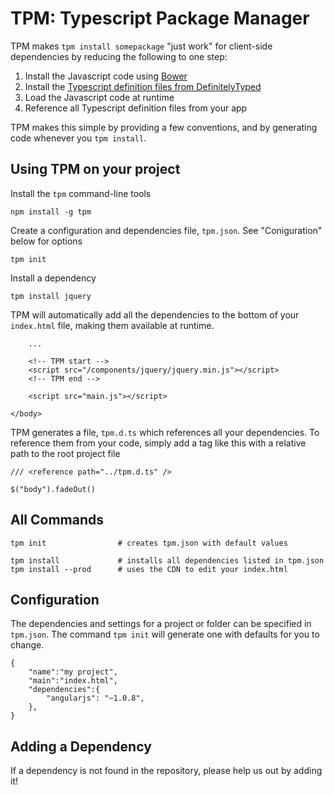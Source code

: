 TPM: Typescript Package Manager
===============================

TPM makes `tpm install somepackage` "just work" for client-side dependencies by reducing the following to one step:

1. Install the Javascript code using [Bower][bower]
2. Install the [Typescript definition files from DefinitelyTyped][definitelyTyped]
3. Load the Javascript code at runtime
4. Reference all Typescript definition files from your app

TPM makes this simple by providing a few conventions, and by generating code whenever you `tpm install`.

Using TPM on your project
-------------------------

Install the `tpm` command-line tools
    
    npm install -g tpm

Create a configuration and dependencies file, `tpm.json`. See "Coniguration" below for options

    tpm init

Install a dependency

    tpm install jquery

TPM will automatically add all the dependencies to the bottom of your `index.html` file, making them available at runtime. 

        ...

        <!-- TPM start -->
        <script src="/components/jquery/jquery.min.js"></script>
        <!-- TPM end -->

        <script src="main.js"></script>

    </body>
    
TPM generates a file, `tpm.d.ts` which references all your dependencies. To reference them from your code, simply add a tag like this with a relative path to the root project file

    /// <reference path="../tpm.d.ts" />

    $("body").fadeOut()
    


All Commands
------------

    tpm init                # creates tpm.json with default values

    tpm install             # installs all dependencies listed in tpm.json
    tpm install --prod      # uses the CDN to edit your index.html


Configuration
-------------

The dependencies and settings for a project or folder can be specified in `tpm.json`. The command `tpm init` will generate one with defaults for you to change. 

    {
        "name":"my project",
        "main":"index.html",
        "dependencies":{
            "angularjs": "~1.0.8",
        },
    }

Adding a Dependency
-------------------

If a dependency is not found in the repository, please help us out by adding it! 




[typescript]: http://typescriptlang.org/
[definitelyTyped]: https://github.com/borisyankov/DefinitelyTyped
[bower]: http://bower.io/
